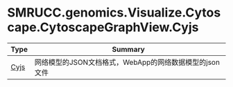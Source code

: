 ﻿
# SMRUCC.genomics.Visualize.Cytoscape.CytoscapeGraphView.Cyjs

|Type|Summary|
|----|-------|
|[Cyjs](./Cyjs.md)|网络模型的JSON文档格式，WebApp的网络数据模型的json文件|

